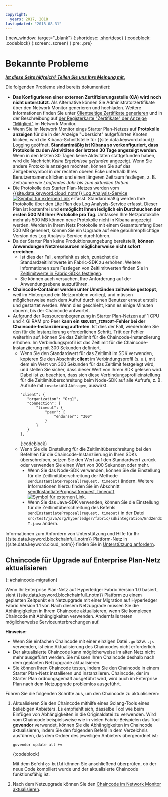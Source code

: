 ```yaml
---

copyright:
  years: 2017, 2018
lastupdated: "2018-08-31"
---
```


{:new_window: target="_blank"}
{:shortdesc: .shortdesc}
{:codeblock: .codeblock}
{:screen: .screen}
{:pre: .pre}


# Bekannte Probleme


***[Ist diese Seite hilfreich? Teilen Sie uns Ihre Meinung mit.](https://www.surveygizmo.com/s3/4501493/IBM-Blockchain-Documentation)***


Die folgenden Probleme sind bereits dokumentiert:
- **Das Konfigurieren einer externen Zertifizierungsstelle (CA) wird noch nicht unterstützt**. Als Alternative können Sie Administratorzertifikate über den Network Monitor generieren und hochladen. Weitere Informationen finden Sie unter [Clientseitige Zertifikate generieren](v10_application.html#enroll-app) und in der Beschreibung auf [der Registerkarte "Zertifikate" der Anzeige "Mitglied"](v10_dashboard.html#members) im Network Monitor.  
- Wenn Sie im Network Monitor eines Starter Plan-Netzes auf **Protokolle anzeigen** für die in der Anzeige "Übersicht" aufgeführten Knoten klicken, wird die Kibana-Schnittstelle für {{site.data.keyword.cloud}} Logging geöffnet. **Standardmäßig ist Kibana so vorkonfiguriert, dass Protokolle zu den Aktivitäten der letzten 30 Tage angezeigt werden**. Wenn in den letzten 30 Tagen keine Aktivitäten stattgefunden haben, wird die Nachricht *Keine Ergebnisse gefunden* angezeigt. Wenn Sie andere Protokolle anzeigen möchten, können Sie auf das Zeitgebersymbol in der rechten oberen Ecke unterhalb Ihres Benutzernamens klicken und einen längeren Zeitraum festlegen, z. B. Zeiträume wie *Laufendes Jahr bis zum aktuellen Datum*.  
- Die Protokolle des Starter Plan-Netzes werden vom [{{site.data.keyword.cloud_notm}} Log Analysis-Service ![Symbol für externen Link](images/external_link.svg "Symbol für externen Link")](https://console.bluemix.net/catalog/services/log-analysis) erfasst. Standardmäßig werden Ihre Protokolle über den Lite Plan des Log Analysis-Service erfasst. Dieser Plan ist kostenfrei und **ermöglicht Ihnen lediglich ein Durchsuchen der ersten 500 MB Ihrer Protokolle pro Tag**. Umfassen Ihre Netzprotokolle mehr als 500 MB können neue Protokolle nicht in Kibana angezeigt werden. Werden in Ihrem Netz Protokolle mit einem Gesamtumfang über 500 MB generiert, können Sie ein Upgrade auf eine gebührenpflichtige Version des Log Analysis-Service durchführen.  
- Da der Starter Plan keine Produktionsumgebung bereitstellt, **können Anwendungen Netzressourcen möglicherweise nicht sofort erreichen**.
  - Ist dies der Fall, empfiehlt es sich, zunächst die Standardzeitlimitwerte im Fabric-SDK zu erhöhen. Weitere Informationen zum Festlegen von Zeitlimitwerten finden Sie in [Zeitlimitwerte in Fabric-SDKs festlegen](v10_application.html#set-timeout-in-sdk).
  - Sie können auch versuchen, Ihre Anforderung auf der Anwendungsebene auszuführen.  
- **Chaincode-Container werden unter Umständen zeitweise gestoppt**, weil im Hintergrund ein Netzproblem vorliegt, und müssen möglicherweise nach dem Aufruf durch einen Benutzer erneut erstellt und gestartet werden. Wenn dies geschieht, kann es einige Minuten dauern, bis der Chaincode antwortet.
- Aufgrund der Ressourcenbegrenzung in Starter Plan-Netzen auf 1 CPU und 4 Gi RAM pro Peer **kann ein `REQUEST_TIMEOUT`-Fehler bei der Chaincode-Instanziierung auftreten**. Ist dies der Fall, wiederholen Sie den für die Instanziierung erforderlichen Schritt. Tritt der Fehler weiterhin auf, können Sie das Zeitlimit für die Chaincode-Instanziierung erhöhen. Im Verbindungsprofil ist das Zeitlimit für die Chaincode-Instanziierung mit 300 Sekunden definiert.
  - Wenn Sie den Standardwert für das Zeitlimit im SDK verwenden, kopieren Sie den Abschnitt **client** im Verbindungsprofil (s. u.), mit dem ein Wert von 300 Sekunden für das Zeitlimit festgelegt wird, und stellen Sie sicher, dass dieser Wert von Ihrem SDK gelesen wird. Dabei ist zu beachten, dass sich diese Verbindungsprofileinstellung für die Zeitlimitüberschreitung beim Node-SDK auf alle Aufrufe, z. B. Aufrufe mit `invoke` und `Abfragen`, auswirkt.
    ```
    "client": {
       "organization": "Org1",
       "connection": {
           "timeout": {
               "peer": {
                   "endorser": "300"
               }
           }
       }
    },
    ```
    {:codeblock}
  - Wenn Sie die Einstellung für die Zeitlimitüberschreitung bei den Befehlen für die Chaincode-Instanziierung in Ihren SDKs überschreiben, setzen Sie den Wert auf den Standardwert zurück oder verwenden Sie einen Wert von 300 Sekunden oder mehr.
    - Wenn Sie das Node-SDK verwenden, können Sie die Einstellung für die Zeitlimitüberschreitung der Methode `sendInstantiateProposal(request, timeout)` ändern. Weitere Informationen hierzu finden Sie im Abschnitt [sendInstantiateProposal(request, timeout) ![Symbol für externen Link](images/external_link.svg "Symbol für externen Link")](https://fabric-sdk-node.github.io/Channel.html#sendInstantiateProposal).
    - Wenn Sie das Java-SDK verwenden, können Sie die Einstellung für die Zeitlimitüberschreitung des Befehls `sendInstantiateProposal(request, timeout)` in der Datei `src/test/java/org/hyperledger/fabric/sdkintegration/End2endIT.java` ändern.

Informationen zum Anfordern von Unterstützung und Hilfe für Ihr {{site.data.keyword.blockchainfull_notm}} Platform-Netz in {{site.data.keyword.cloud_notm}} finden Sie in [Unterstützung anfordern](ibmblockchain_support.html).


## Chaincode für Upgrade auf Enterprise Plan-Netz aktualisieren
{: #chaincode-migration}

Wenn Ihr Enterprise Plan-Netz auf Hyperledger Fabric Version 1.0 basiert, sieht {{site.data.keyword.blockchainfull_notm}} Platform zu einem geplanten Zeitpunkt ein Netzupgrade mit einer Migration auf Hyperledger Fabric Version 1.1 vor. Nach diesem Netzupgrade müssen Sie die Abhängigkeiten in Ihrem Chaincode aktualisieren, wenn Sie komplexen Chaincode mit Abhängigkeiten verwenden. Andernfalls treten möglicherweise Serviceunterbrechungen auf.

**Hinweise:**
- Wenn Sie einfachen Chaincode mit einer einzigen Datei `.go` bzw. `.js` verwenden, ist eine Aktualisierung des Chaincodes nicht erforderlich.
- Der aktualisierte Chaincode kann möglicherweise im alten Netz nicht mehr ausgeführt werden. Sie müssen Ihren Chaincode deshalb nach dem geplanten Netzupgrade aktualisieren.
- Sie können Ihren Chaincode testen, indem Sie den Chaincode in einem Starter Plan-Netz installieren und instanziieren. Chaincode, der im Starter Plan ordnungsgemäß ausgeführt wird, wird auch im Enterprise Plan nach dem Netzupgrade problemlos ausgeführt.

Führen Sie die folgenden Schritte aus, um den Chaincode zu aktualisieren:
1. Aktualisieren Sie den Chaincode mithilfe eines Golang-Tools eines beliebigen Anbieters. Es empfiehlt sich, dasselbe Tool wie beim Einfügen von Abhängigkeiten in die Originaldatei zu verwenden. Wird vom Chaincode beispielsweise wie in vielen Fabric-Beispielen das Tool **govendor** verwendet, können Sie die Abhängigkeiten im Chaincode aktualisieren, indem Sie den folgenden Befehl in dem Verzeichnis ausführen, das dem Ordner des jeweiligen Anbieters übergeordnet ist:
    ```
    govendor update all +v
    ```
    {:codeblock}

    Mit dem Befehl `go build` können Sie anschließend überprüfen, ob der neue Code kompiliert wurde und der aktualisierte Chaincode funktionsfähig ist.

2. Nach dem Netzupgrade können Sie den [Chaincode im Network Monitor aktualisieren](howto/install_instantiate_chaincode.html#updating-a-chaincode).
